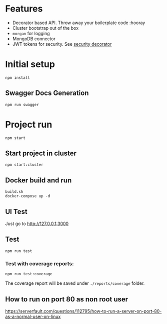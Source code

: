 # Features
- Decorator based API. Throw away your boilerplate code :hooray
- Сluster bootstrap out of the box
- `morgan` for logging
- MongoDB connector
- JWT tokens for security. See [security decorator](https://github.com/thiagobustamante/typescript-rest/wiki/@Security-Decorator)

# Initial setup
```
npm install
```

## Swagger Docs Generation

```
npm run swagger
```

# Project run
```
npm start
```

## Start project in cluster
```
npm start:cluster
```

## Docker build and run
```
build.sh
docker-compose up -d
```

## UI Test
Just go to http://127.0.0.1:3000

## Test

```
npm run test
```

### Test with coverage reports:

```
npm run test:coverage
```

The coverage report will be saved under ```./reports/coverage``` folder.


## How to run on port 80 as non root user

https://serverfault.com/questions/112795/how-to-run-a-server-on-port-80-as-a-normal-user-on-linux